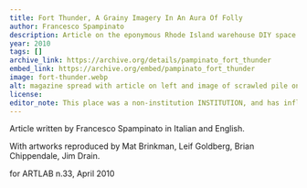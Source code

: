 ```yaml
---
title: Fort Thunder, A Grainy Imagery In An Aura Of Folly
author: Francesco Spampinato
description: Article on the eponymous Rhode Island warehouse DIY space Fort Thunder.
year: 2010
tags: []
archive_link: https://archive.org/details/pampinato_fort_thunder
embed_link: https://archive.org/embed/pampinato_fort_thunder
image: fort-thunder.webp
alt: magazine spread with article on left and image of scrawled pile on right along with a man on horse and EAGLE SQUARE red text on blue and yellow background behind the pile
license: 
editor_note: This place was a non-institution INSTITUTION, and has influenced so many of the DIY spaces I've been lucky to have been a part of or visited. RIP Fort Thunder. I highly recommend everyone also watch Secret Mall Apartment.
---
```


Article written by Francesco Spampinato in Italian and English.

With artworks reproduced by Mat Brinkman, Leif Goldberg, Brian Chippendale, Jim Drain.

for ARTLAB n.33, April 2010
